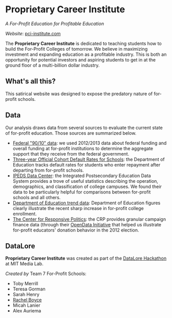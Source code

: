 Proprietary Career Institute 
============================
*A For-Profit Education for Profitable Education*

*Website*: [pci-institute.com](http://pci-institute.com)

The **Proprietary Career Institute** is dedicated to teaching students how to build the For-Profit Colleges of tomorrow. We believe in maximizing investment and expanding education as a profitable industry. This is both an opportunity for potential investors and aspiring students to get in at the ground floor of a multi-billion dollar industry.


What's all this?
----------------

This satirical website was designed to expose the predatory nature of for-profit schools.

Data
----
Our analysis draws data from several sources to evaluate the current state of for-profit education. Those sources are summarized below.
- [Federal "90/10" data](https://studentaid.ed.gov/about/data-center/school/proprietary): we used 2012/2013 data about federal funding and overall funding at for-profit institutions to determine the aggregate support that they receive from the federal government.
- [Three-year Official Cohort Default Rates for Schools](http://www2.ed.gov/offices/OSFAP/defaultmanagement/cdr.html): the Department of Education tracks default rates for students who enter repayment after departing from for-profit schools.
- [IPEDS Data Center](http://nces.ed.gov/ipeds/datacenter/login.aspx): the Integrated Postsecondary Education Data System provides a trove of useful statistics describing the operation, demographics, and classification of college campuses. We found their data to be particularly helpful for comparisons between for-profit schools and all others.
- [Department of Education trend data](http://nces.ed.gov/programs/coe/indicator_cha.asp): Department of Education figures clearly illustrate the recent sharp increase in for-profit college enrollment.
- [The Center for Responsive Politics](http://www.opensecrets.org/): the CRP provides granular campaign finance data (through their [OpenData Initiative](https://www.opensecrets.org/resources/create/data.php) that helped us illustrate for-profit educators' donation behavior in the 2012 election.

DataLore
--------
**Proprietary Career Institute** was created as part of the [DataLore Hackathon](http://www.datalorehack.com/) at MIT Media Lab.

*Created by* Team 7 For-Profit Schools:
- Toby Merrill
- Teresa Gorman 
- Sarah Henry
- [Rachel Boyce](http://arebe.us)
- Micah Lanier
- Alex Auriema 